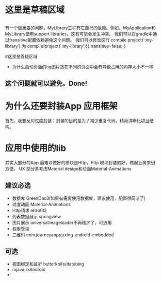 # 这里是草稿区域

##
有一个很重要的问题，MyLibrary工程有它自己的依赖。例如，MyApplication和MyLibrary使用support libraries，这有可能会发生冲突。
我们可以在gradle中通过transitive配置依赖避免这个问题。
我们可以修改这行
compile project(':my-library')
为
compile(project(':my-library')){
    transitive=false;
}




#这里是答疑区域
- 为什么启动页面的bg图片放在不同的页面中会有导致占用的内存大小不一样


这个问题就可以避免。Done!
-------------------------------------------------------------------------------------------
# 为什么还要封装App 应用框架
  首先，我要反对过度封装；封装的目的是为了减少重复代码，精简清晰化项目结构。


# 应用中使用的lib
  其实大部分的App 最难以做好的模块是Http，http 模块封装的好，做起业务来很方便。
  UX 部分多考虑Material design和动画Material-Animations
  ## 建议必选
  - 数据库 GreenDao3(如果有需要使用数据库，建议使用，配置很简洁了)
  - 过度动画 Material-Animations
  - Http请求 retrofit2
  - 列表数据展示 springview
  - 图片展示 universalimageloader不再维护了，可选用
  - 权限管理
  - 二维码 com.journeyapps:zxing-android-embedded

  ## 可选
  - 视图绑定和监听 butterknife/databing
  - rxjava,rxAndroid
  -
